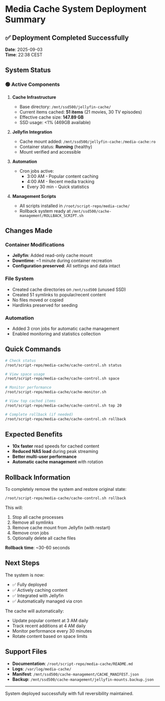 # Media Cache System Deployment Summary

## ✅ Deployment Completed Successfully

**Date**: 2025-09-03  
**Time**: 22:38 CEST

## System Status

### 🟢 Active Components

1. **Cache Infrastructure**
   - Base directory: `/mnt/ssd500/jellyfin-cache/`
   - Current items cached: **51 items** (21 movies, 30 TV episodes)
   - Effective cache size: **147.89 GB**
   - SSD usage: <1% (469GB available)

2. **Jellyfin Integration**
   - Cache mount added: `/mnt/ssd500/jellyfin-cache:/media-cache:ro`
   - Container status: **Running** (healthy)
   - Mount verified and accessible

3. **Automation**
   - Cron jobs active:
     - 3:00 AM - Popular content caching
     - 4:00 AM - Recent media tracking  
     - Every 30 min - Quick statistics

4. **Management Scripts**
   - All scripts installed in `/root/script-repo/media-cache/`
   - Rollback system ready at `/mnt/ssd500/cache-management/ROLLBACK_SCRIPT.sh`

## Changes Made

### Container Modifications
- **Jellyfin**: Added read-only cache mount
- **Downtime**: ~1 minute during container recreation
- **Configuration preserved**: All settings and data intact

### File System
- Created cache directories on `/mnt/ssd500` (unused SSD)
- Created 51 symlinks to popular/recent content
- No files moved or copied
- Hardlinks preserved for seeding

### Automation
- Added 3 cron jobs for automatic cache management
- Enabled monitoring and statistics collection

## Quick Commands

```bash
# Check status
/root/script-repo/media-cache/cache-control.sh status

# View space usage  
/root/script-repo/media-cache/cache-control.sh space

# Monitor performance
/root/script-repo/media-cache/cache-monitor.sh

# View top cached items
/root/script-repo/media-cache/cache-control.sh top 20

# Complete rollback (if needed)
/root/script-repo/media-cache/cache-control.sh rollback
```

## Expected Benefits

- **10x faster** read speeds for cached content
- **Reduced NAS load** during peak streaming
- **Better multi-user performance**
- **Automatic cache management** with rotation

## Rollback Information

To completely remove the system and restore original state:

```bash
/root/script-repo/media-cache/cache-control.sh rollback
```

This will:
1. Stop all cache processes
2. Remove all symlinks
3. Remove cache mount from Jellyfin (with restart)
4. Remove cron jobs
5. Optionally delete all cache files

**Rollback time**: ~30-60 seconds

## Next Steps

The system is now:
- ✅ Fully deployed
- ✅ Actively caching content
- ✅ Integrated with Jellyfin
- ✅ Automatically managed via cron

The cache will automatically:
- Update popular content at 3 AM daily
- Track recent additions at 4 AM daily
- Monitor performance every 30 minutes
- Rotate content based on space limits

## Support Files

- **Documentation**: `/root/script-repo/media-cache/README.md`
- **Logs**: `/var/log/media-cache/`
- **Manifest**: `/mnt/ssd500/cache-management/CACHE_MANIFEST.json`
- **Backup**: `/mnt/ssd500/cache-management/jellyfin-mounts.backup.json`

---

System deployed successfully with full reversibility maintained.